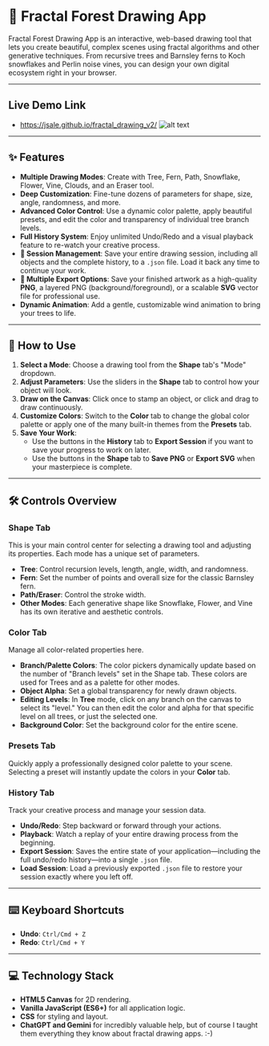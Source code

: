 # 🌳 Fractal Forest Drawing App
Fractal Forest Drawing App is an interactive, web-based drawing tool that lets you create beautiful, complex scenes using fractal algorithms and other generative techniques. From recursive trees and Barnsley ferns to Koch snowflakes and Perlin noise vines, you can design your own digital ecosystem right in your browser.

-----
## Live Demo Link
- https://jsale.github.io/fractal_drawing_v2/
 ![alt text](https://www.iluvdata.org/drawgem/images/Screenshot1sm.png)

-----
## ✨ Features

  * **Multiple Drawing Modes**: Create with Tree, Fern, Path, Snowflake, Flower, Vine, Clouds, and an Eraser tool.
  * **Deep Customization**: Fine-tune dozens of parameters for shape, size, angle, randomness, and more.
  * **Advanced Color Control**: Use a dynamic color palette, apply beautiful presets, and edit the color and transparency of individual tree branch levels.
  * **Full History System**: Enjoy unlimited Undo/Redo and a visual playback feature to re-watch your creative process.
  * **💾 Session Management**: Save your entire drawing session, including all objects and the complete history, to a `.json` file. Load it back any time to continue your work.
  * **🎨 Multiple Export Options**: Save your finished artwork as a high-quality **PNG**, a layered PNG (background/foreground), or a scalable **SVG** vector file for professional use.
  * **Dynamic Animation**: Add a gentle, customizable wind animation to bring your trees to life.

-----

## 🚀 How to Use

1.  **Select a Mode**: Choose a drawing tool from the **Shape** tab's "Mode" dropdown.
2.  **Adjust Parameters**: Use the sliders in the **Shape** tab to control how your object will look.
3.  **Draw on the Canvas**: Click once to stamp an object, or click and drag to draw continuously.
4.  **Customize Colors**: Switch to the **Color** tab to change the global color palette or apply one of the many built-in themes from the **Presets** tab.
5.  **Save Your Work**:
      * Use the buttons in the **History** tab to **Export Session** if you want to save your progress to work on later.
      * Use the buttons in the **Shape** tab to **Save PNG** or **Export SVG** when your masterpiece is complete.

-----

## 🛠️ Controls Overview

### Shape Tab

This is your main control center for selecting a drawing tool and adjusting its properties. Each mode has a unique set of parameters.

  * **Tree**: Control recursion levels, length, angle, width, and randomness.
  * **Fern**: Set the number of points and overall size for the classic Barnsley fern.
  * **Path/Eraser**: Control the stroke width.
  * **Other Modes**: Each generative shape like Snowflake, Flower, and Vine has its own iterative and aesthetic controls.

### Color Tab

Manage all color-related properties here.

  * **Branch/Palette Colors**: The color pickers dynamically update based on the number of "Branch levels" set in the Shape tab. These colors are used for Trees and as a palette for other modes.
  * **Object Alpha**: Set a global transparency for newly drawn objects.
  * **Editing Levels**: In **Tree** mode, click on any branch on the canvas to select its "level." You can then edit the color and alpha for that specific level on all trees, or just the selected one.
  * **Background Color**: Set the background color for the entire scene.

### Presets Tab

Quickly apply a professionally designed color palette to your scene. Selecting a preset will instantly update the colors in your **Color** tab.

### History Tab

Track your creative process and manage your session data.

  * **Undo/Redo**: Step backward or forward through your actions.
  * **Playback**: Watch a replay of your entire drawing process from the beginning.
  * **Export Session**: Saves the entire state of your application—including the full undo/redo history—into a single `.json` file.
  * **Load Session**: Load a previously exported `.json` file to restore your session exactly where you left off.

-----

## ⌨️ Keyboard Shortcuts

  * **Undo**: `Ctrl/Cmd + Z`
  * **Redo**: `Ctrl/Cmd + Y`

-----

## 💻 Technology Stack

  * **HTML5 Canvas** for 2D rendering.
  * **Vanilla JavaScript (ES6+)** for all application logic.
  * **CSS** for styling and layout.
  * **ChatGPT and Gemini** for incredibly valuable help, but of course I taught them everything they know about fractal drawing apps. :-)

